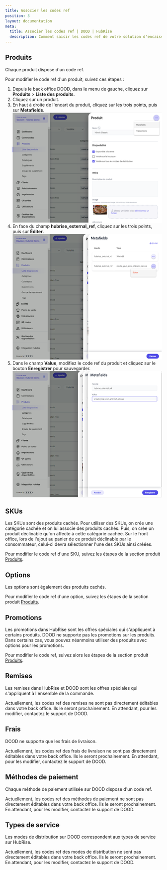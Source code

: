 ```yaml
---
title: Associer les codes ref
position: 3
layout: documentation
meta:
  title: Associer les codes ref | DOOD | HubRise
  description: Comment saisir les codes ref de votre solution d'encaissement dans votre menu DOOD, en utilisant le gestionnaire de menu de DOOD.
---
```


## Produits

Chaque produit dispose d'un code ref.

Pour modifier le code ref d'un produit, suivez ces étapes :

1. Depuis le back office DOOD, dans le menu de gauche, cliquez sur **Produits** > **Liste des produits**.
2. Cliquez sur un produit.
3. En haut à droite de l'encart du produit, cliquez sur les trois points, puis sur **Metafields**.
   ![Associer les codes ref - Produit](../images/003-fr-dood-produit.png)
4. En face du champ **hubrise_external_ref**, cliquez sur les trois points, puis sur **Éditer**.
   ![Associer les codes ref - Produit Metafields](../images/004-fr-dood-produit-metafields.png)
5. Dans le champ **Value**, modifiez le code ref du produit et cliquez sur le bouton **Enregistrer** pour sauvegarder.
   ![Associer les codes ref - Produit Value](../images/005-fr-dood-produit-value.png)

## SKUs

Les SKUs sont des produits cachés. Pour utiliser des SKUs, on crée une catégorie cachée et on lui associe des produits cachés. Puis, on crée un produit déclinable qu'on affecte à cette catégorie cachée.
Sur le front office, lors de l'ajout au panier de ce produit déclinable par le consommateur, celui-ci devra sélectionner l'une des SKUs ainsi créées.

Pour modifier le code ref d'une SKU, suivez les étapes de la section produit [Produits](#produits).

## Options

Les options sont également des produits cachés.

Pour modifier le code ref d'une option, suivez les étapes de la section produit [Produits](#produits).

## Promotions

Les promotions dans HubRise sont les offres spéciales qui s'appliquent à certains produits. DOOD ne supporte pas les promotions sur les produits. Dans certains cas, vous pouvez néanmoins utiliser des produits avec options pour les promotions.

Pour modifier le code ref, suivez alors les étapes de la section produit [Produits](#produits).

## Remises

Les remises dans HubRise et DOOD sont les offres spéciales qui s'appliquent à l'ensemble de la commande.

Actuellement, les codes ref des remises ne sont pas directement éditables dans votre back office. Ils le seront prochainement. En attendant, pour les modifier, contactez le support de DOOD.

## Frais

DOOD ne supporte que les frais de livraison.

Actuellement, les codes ref des frais de livraison ne sont pas directement éditables dans votre back office. Ils le seront prochainement. En attendant, pour les modifier, contactez le support de DOOD.

## Méthodes de paiement

Chaque méthode de paiement utilisée sur DOOD dispose d'un code ref.

Actuellement, les codes ref des méthodes de paiement ne sont pas directement éditables dans votre back office. Ils le seront prochainement. En attendant, pour les modifier, contactez le support de DOOD.

## Types de service

Les modes de distribution sur DOOD correspondent aux types de service sur HubRise.

Actuellement, les codes ref des modes de distribution ne sont pas directement éditables dans votre back office. Ils le seront prochainement. En attendant, pour les modifier, contactez le support de DOOD.
